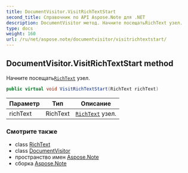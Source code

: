 ```yaml
---
title: DocumentVisitor.VisitRichTextStart
second_title: Справочник по API Aspose.Note для .NET
description: DocumentVisitor метод. Начните посещатьRichText узел.
type: docs
weight: 160
url: /ru/net/aspose.note/documentvisitor/visitrichtextstart/
---
```

## DocumentVisitor.VisitRichTextStart method

Начните посещать[`RichText`](../../richtext/) узел.

```csharp
public virtual void VisitRichTextStart(RichText richText)
```

| Параметр | Тип | Описание |
| --- | --- | --- |
| richText | RichText | [`RichText`](../../richtext/) узел. |

### Смотрите также

* class [RichText](../../richtext/)
* class [DocumentVisitor](../)
* пространство имен [Aspose.Note](../../documentvisitor/)
* сборка [Aspose.Note](../../../)


